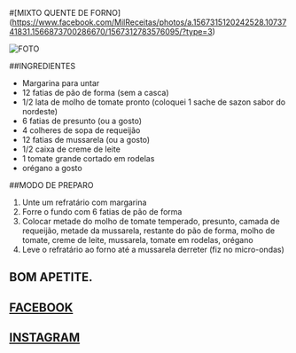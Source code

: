 #[MIXTO QUENTE DE FORNO] (https://www.facebook.com/MilReceitas/photos/a.1567315120242528.1073741831.1566873700286670/1567312783576095/?type=3)

![FOTO](https://github.com/natanocr/milreceitas/blob/master/images/mixto-quente-de-forno.jpg "FOTO")

##INGREDIENTES

* Margarina para untar
* 12 fatias de pão de forma (sem a casca)
* 1/2 lata de molho de tomate pronto (coloquei 1 sache de sazon sabor do nordeste)
* 6 fatias de presunto (ou a gosto)
* 4 colheres de sopa de requeijão
* 12 fatias de mussarela (ou a gosto)
* 1/2 caixa de creme de leite
* 1 tomate grande cortado em rodelas
* orégano a gosto

##MODO DE PREPARO

1. Unte um refratário com margarina
1. Forre o fundo com 6 fatias de pão de forma
1. Colocar metade do molho de tomate temperado, presunto, camada de requeijão, metade da mussarela, restante do pão de forma, molho de tomate, creme de leite, mussarela, tomate em rodelas, orégano
1. Leve o refratário ao forno até a mussarela derreter (fiz no micro-ondas)


## BOM APETITE.

## [FACEBOOK](https://www.facebook.com/MilReceitas)
## [INSTAGRAM](https://www.instagram.com/milreceitas)